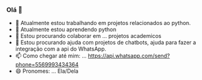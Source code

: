 ### Olá 👋


- 🔭 Atualmente estou trabalhando em projetos relacionados ao python.
- 🌱 Atualmente estou aprendendo python
- 👯 Estou procurando colaborar em ... projetos academicos
- 🤔 Estou procurando ajuda com projetos de chatbots, ajuda para fazer a integração com a api do WhatsApp.
- 📫 Como chegar até mim: ... https://api.whatsapp.com/send?phone=5569993434364
- 😄 Pronomes: ... Ela/Dela
